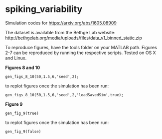 # spiking_variability
Simulation codes for https://arxiv.org/abs/1605.08909

The dataset is available from the Bethge Lab website:
http://bethgelab.org/media/uploads/files/data_v1_binned_static.zip

To reproduce figures, have the tools folder on your MATLAB path. Figures 2-7 can be reproduced by running the respective scripts. Tested on OS X and Linux. 

**Figures 8 and 10**
```
gen_figs_8_10(50,1.5,6,'seed',2);
```
to replot figures once the simulation has been run:
```
gen_figs_8_10(50,1.5,6,'seed',2,'loadSavedSim',true);
```

**Figure 9**
```
gen_fig_9(true)
```
to replot figures once the simulation has been run:
```
gen_fig_9(false)
```
